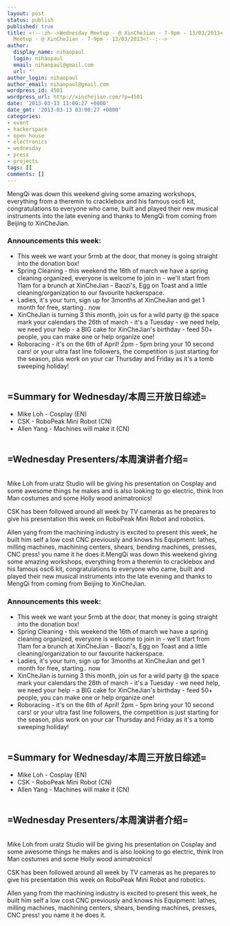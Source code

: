 ```yaml
---
layout: post
status: publish
published: true
title: <!--:zh-->Wednesday Meetup - @ XinCheJian - 7-9pm - 13/03/2013<!--:--><!--:en-->Wednesday
  Meetup - @ XinCheJian - 7-9pm - 13/03/2013<!--:-->
author:
  display_name: nihaopaul
  login: nihaopaul
  email: nihaopaul@gmail.com
  url: ''
author_login: nihaopaul
author_email: nihaopaul@gmail.com
wordpress_id: 4501
wordpress_url: http://xinchejian.com/?p=4501
date: '2013-03-13 11:00:27 +0800'
date_gmt: '2013-03-13 03:00:27 +0800'
categories:
- event
- hackerspace
- open house
- electronics
- wednesday
- press
- projects
tags: []
comments: []
---
```

<p><!--:zh-->MengQi was down this weekend giving some amazing workshops, everything from a theremin to cracklebox and his famous osc6 kit, congratulations to everyone who came, built and played their new musical instruments into the late evening and thanks to MengQi from coming from Beijing to XinCheJian.</p>
<h3>Announcements this week:</h3></p>
<ul>
<li>This week we want your 5rmb at the door, that money is going straight into the donation box!</li>
<li>Spring Cleaning - this weekend the 16th of march we have a spring cleaning organized, everyone is welcome to join in - we'll start from 11am for a brunch at XinCheJian - Baozi's, Egg on Toast and a little cleaning/organization to our favourite hackerspace.</li>
<li>Ladies, it's your turn, sign up for 3months at XinCheJian and get 1 month for free, starting.. now</li>
<li>XinCheJian is turning 3 this month, join us for a wild party @ the space mark your calendars the 26th of march - it's a Tuesday - we need help, we need your help - a BIG cake for XinCheJian's birthday - feed 50+ people, you can make one or help organize one!</li>
<li>Roboracing - it's on the 6th of April! 2pm - 5pm bring your 10 second cars! or your ultra fast line followers, the competition is just starting for the season, plus work on your car Thursday and Friday as it's a tomb sweeping holiday!</li><br />
</ul></p>
<h2>=Summary for Wednesday/本周三开放日综述=</h2></p>
<ul>
<li>Mike Loh - Cosplay (EN)</li>
<li>CSK - RoboPeak Mini Robot (CN)</li>
<li>Allen Yang - Machines will make it (CN)</li><br />
</ul></p>
<h2>=Wednesday Presenters/本周演讲者介绍=</h2><br />
Mike Loh from uratz Studio will be giving his presentation on Cosplay and some awesome things he makes and is also looking to go electric, think Iron Man costumes and some Holly wood animatronics!</p>
<p>CSK has been followed around all week by TV cameras as he prepares to give his presentation this week on RoboPeak Mini Robot and robotics.</p>
<p>Allen yang from the machining industry is excited to present this week, he built him self a low cost CNC previously and knows his Equipment: lathes, milling machines, machining centers, shears, bending machines, presses, CNC press! you name it he does it.<!--:--><!--:en-->MengQi was down this weekend giving some amazing workshops, everything from a theremin to cracklebox and his famous osc6 kit, congratulations to everyone who came, built and played their new musical instruments into the late evening and thanks to MengQi from coming from Beijing to XinCheJian.</p>
<h3>Announcements this week:</h3></p>
<ul>
<li>This week we want your 5rmb at the door, that money is going straight into the donation box!</li>
<li>Spring Cleaning - this weekend the 16th of march we have a spring cleaning organized, everyone is welcome to join in - we'll start from 11am for a brunch at XinCheJian - Baozi's, Egg on Toast and a little cleaning/organization to our favourite hackerspace.</li>
<li>Ladies, it's your turn, sign up for 3months at XinCheJian and get 1 month for free, starting.. now</li>
<li>XinCheJian is turning 3 this month, join us for a wild party @ the space mark your calendars the 26th of march - it's a Tuesday - we need help, we need your help - a BIG cake for XinCheJian's birthday - feed 50+ people, you can make one or help organize one!</li>
<li>Roboracing - it's on the 6th of April! 2pm - 5pm bring your 10 second cars! or your ultra fast line followers, the competition is just starting for the season, plus work on your car Thursday and Friday as it's a tomb sweeping holiday!</li><br />
</ul></p>
<h2>=Summary for Wednesday/本周三开放日综述=</h2></p>
<ul>
<li>Mike Loh - Cosplay (EN)</li>
<li>CSK - RoboPeak Mini Robot (CN)</li>
<li>Allen Yang - Machines will make it (CN)</li><br />
</ul></p>
<h2>=Wednesday Presenters/本周演讲者介绍=</h2><br />
Mike Loh from uratz Studio will be giving his presentation on Cosplay and some awesome things he makes and is also looking to go electric, think Iron Man costumes and some Holly wood animatronics!</p>
<p>CSK has been followed around all week by TV cameras as he prepares to give his presentation this week on RoboPeak Mini Robot and robotics.</p>
<p>Allen yang from the machining industry is excited to present this week, he built him self a low cost CNC previously and knows his Equipment: lathes, milling machines, machining centers, shears, bending machines, presses, CNC press! you name it he does it.<!--:--></p>
